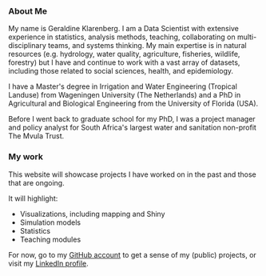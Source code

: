 
### About Me

My name is Geraldine Klarenberg. I am a Data Scientist with extensive experience in statistics, analysis methods, teaching, collaborating on multi-disciplinary teams, and systems thinking. My main expertise is in natural resources (e.g. hydrology, water quality, agriculture, fisheries, wildlife, forestry) but I have and continue to work with a vast array of datasets, including those related to social sciences, health, and epidemiology.  

I have a Master's degree in Irrigation and Water Engineering (Tropical Landuse) from Wageningen University (The Netherlands) and a PhD in Agricultural and Biological Engineering from the University of Florida (USA).

Before I went back to graduate school for my PhD, I was a project manager and policy analyst for South Africa's largest water and sanitation non-profit The Mvula Trust.

### My work

This website will showcase projects I have worked on in the past and those that are ongoing.

It will highlight:
- Visualizations, including mapping and Shiny
- Simulation models
- Statistics
- Teaching modules

For now, go to my [GitHub account](https://github.com/gklarenberg) to get a sense of my (public) projects, or visit my [LinkedIn profile](https://www.linkedin.com/in/geraldineklarenberg/).